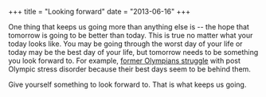 +++
title = "Looking forward"
date = "2013-06-16"
+++

One thing that keeps us going more than anything else is -- the hope that tomorrow is going to be better than today. This is true no matter what your today looks like. You may be going through the worst day of your life or today may be the best day of your life, but tomorrow needs to be something you look forward to. For example, [former Olympians struggle](http://www.thedailybeast.com/articles/2012/08/14/london-athletes-face-post-olympic-blues.html) with post Olympic stress disorder because their best days seem to be behind them.

Give yourself something to look forward to. That is what keeps us going.

